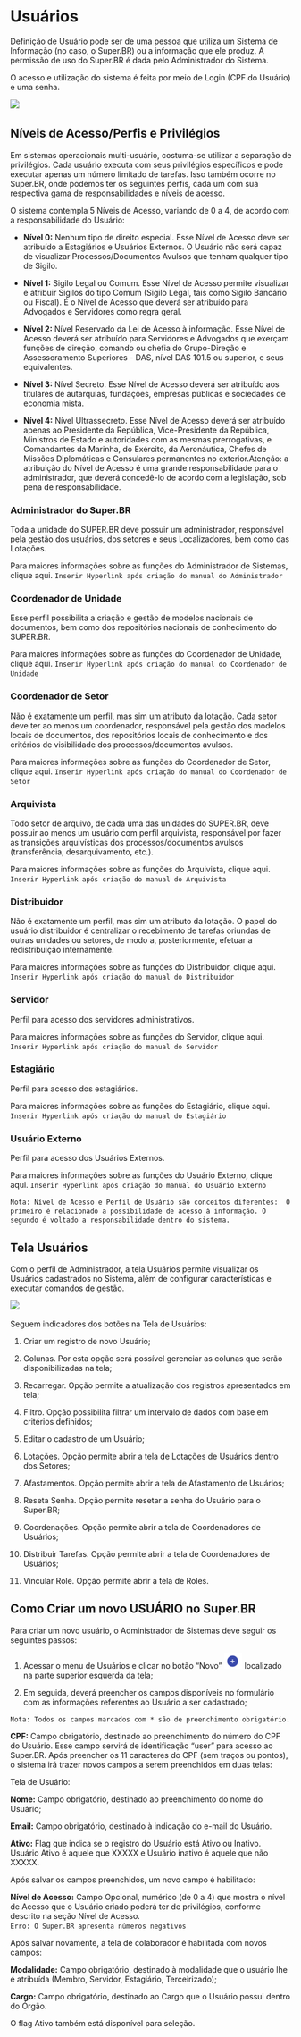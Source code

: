 # Usuários


Definição de Usuário pode ser de uma pessoa que utiliza um Sistema de Informação (no caso, o Super.BR) ou a informação que ele produz. A permissão de uso do Super.BR é dada pelo Administrador do Sistema. 

O acesso e utilização do sistema é feita por meio de Login (CPF do Usuário) e uma senha. 

<img src="../../_static/images/Usuários - Tela de Login Super.png"/>


## Níveis de Acesso/Perfis e Privilégios 

Em sistemas operacionais multi-usuário, costuma-se utilizar a separação de privilégios. Cada usuário executa com seus privilégios específicos e pode executar apenas um número limitado de tarefas. Isso também ocorre no Super.BR, onde podemos ter os seguintes perfis, cada um com sua respectiva gama de responsabilidades e níveis de acesso. 


O sistema contempla 5 Níveis de Acesso, variando de 0 a 4, de acordo com a responsabilidade do Usuário: 

- **Nível 0:** Nenhum tipo de direito especial. Esse Nível de Acesso deve ser atribuído a Estagiários e Usuários Externos. O Usuário não será capaz de visualizar Processos/Documentos Avulsos que tenham qualquer tipo de Sigilo. 

 

- **Nível 1:** Sigilo Legal ou Comum. Esse Nível de Acesso permite visualizar e atribuir Sigilos do tipo Comum (Sigilo Legal, tais como Sigilo Bancário ou Fiscal). É o Nível de Acesso que deverá ser atribuído para Advogados e Servidores como regra geral. 

 

- **Nível 2:** Nível Reservado da Lei de Acesso à informação. Esse Nível de Acesso deverá ser atribuído para Servidores e Advogados que exerçam funções de direção, comando ou chefia do Grupo-Direção e Assessoramento Superiores - DAS, nível DAS 101.5 ou superior, e seus equivalentes. 

 

- **Nível 3:** Nível Secreto. Esse Nível de Acesso deverá ser atribuído aos titulares de autarquias, fundações, empresas públicas e sociedades de economia mista. 

 

- **Nível 4:** Nível Ultrassecreto. Esse Nível de Acesso deverá ser atribuído apenas ao Presidente da República, Vice-Presidente da República, Ministros de Estado e autoridades com as mesmas prerrogativas, e Comandantes da Marinha, do Exército, da Aeronáutica, Chefes de Missões Diplomáticas e Consulares permanentes no exterior.Atenção: a atribuição do Nível de Acesso é uma grande responsabilidade para o administrador, que deverá concedê-lo de acordo com a legislação, sob pena de responsabilidade. 

 

### Administrador do Super.BR 

Toda a unidade do SUPER.BR deve possuir um administrador, responsável pela gestão dos usuários, dos setores e seus Localizadores, bem como das Lotações. 

Para maiores informações sobre as funções do Administrador de Sistemas, clique aqui.
```Inserir Hyperlink após criação do manual do Administrador```

### Coordenador de Unidade 

Esse perfil possibilita a criação e gestão de modelos nacionais de documentos, bem como dos repositórios nacionais de conhecimento do SUPER.BR.  

Para maiores informações sobre as funções do Coordenador de Unidade, clique aqui. 
```Inserir Hyperlink após criação do manual do Coordenador de Unidade```
 

### Coordenador de Setor 

Não é exatamente um perfil, mas sim um atributo da lotação. Cada setor deve ter ao menos um coordenador, responsável pela gestão dos modelos locais de documentos, dos repositórios locais de conhecimento e dos critérios de visibilidade dos processos/documentos avulsos.  

Para maiores informações sobre as funções do Coordenador de Setor, clique aqui. 
```Inserir Hyperlink após criação do manual do Coordenador de Setor```
 

### Arquivista 

Todo setor de arquivo, de cada uma das unidades do SUPER.BR, deve possuir ao menos um usuário com perfil arquivista, responsável por fazer as transições arquivísticas dos processos/documentos avulsos (transferência, desarquivamento, etc.). 

Para maiores informações sobre as funções do Arquivista, clique aqui. 
```Inserir Hyperlink após criação do manual do Arquivista```
 

### Distribuidor 

Não é exatamente um perfil, mas sim um atributo da lotação. O papel do usuário distribuidor é centralizar o recebimento de tarefas oriundas de outras unidades ou setores, de modo a, posteriormente, efetuar a redistribuição internamente.  

Para maiores informações sobre as funções do Distribuidor, clique aqui. 
```Inserir Hyperlink após criação do manual do Distribuidor```
 

### Servidor 

Perfil para acesso dos servidores administrativos.  

Para maiores informações sobre as funções do Servidor, clique aqui. 
```Inserir Hyperlink após criação do manual do Servidor```
 

### Estagiário 

Perfil para acesso dos estagiários.  

Para maiores informações sobre as funções do Estagiário, clique aqui. 
```Inserir Hyperlink após criação do manual do Estagiário```
 

### Usuário Externo 

Perfil para acesso dos Usuários Externos.  

Para maiores informações sobre as funções do Usuário Externo, clique aqui. 
```Inserir Hyperlink após criação do manual do Usuário Externo```
 
```{note}
Nota: Nível de Acesso e Perfil de Usuário são conceitos diferentes:  O primeiro é relacionado a possibilidade de acesso à informação. O segundo é voltado a responsabilidade dentro do sistema.  
```
 

## Tela Usuários

Com o perfil de Administrador, a tela Usuários permite visualizar os Usuários cadastrados no Sistema, além de configurar características e executar comandos de gestão. 

 

<img src="../../_static/images/Usuários - Tela principal.png"/>


Seguem indicadores dos botões na Tela de Usuários: 

1) Criar um registro de novo Usuário;

2) Colunas. Por esta opção será possível gerenciar as colunas que serão disponibilizadas na tela; 

3) Recarregar. Opção permite a atualização dos registros apresentados em tela;

4) Filtro. Opção possibilita filtrar um intervalo de dados com base em critérios definidos;

5) Editar o cadastro de um Usuário;

6) Lotações. Opção permite abrir a tela de Lotações de Usuários dentro dos Setores;

7) Afastamentos. Opção permite abrir a tela de Afastamento de Usuários;

8) Reseta Senha. Opção permite resetar a senha do Usuário para o Super.BR;

9) Coordenações. Opção permite abrir a tela de Coordenadores de Usuários;

10) Distribuir Tarefas. Opção permite abrir a tela de Coordenadores de Usuários;

11) Vincular Role. Opção permite abrir a tela de Roles.

 

## Como Criar um novo USUÁRIO no Super.BR 

Para criar um novo usuário, o Administrador de Sistemas deve seguir os seguintes passos:  

1. Acessar o menu de Usuários e clicar no botão “Novo” <img src="../../_static/images/Botão de Inclusão (+).png" alt="Botão de Inclusão (+)" style="zoom: 50%;" /> localizado na parte superior esquerda da tela; 

2. Em seguida, deverá preencher os campos disponíveis no formulário com as informações referentes ao Usuário a ser cadastrado; 

```{note}
Nota: Todos os campos marcados com * são de preenchimento obrigatório. 
```

**CPF:** Campo obrigatório, destinado ao preenchimento do número do CPF do Usuário. Esse campo servirá de identificação “user” para acesso ao Super.BR. Após preencher os 11 caracteres do CPF (sem traços ou pontos), o sistema irá trazer novos campos a serem preenchidos em duas telas: 

 

Tela de Usuário: 

**Nome:** Campo obrigatório, destinado ao preenchimento do nome do Usuário;  

**Email:** Campo obrigatório, destinado à indicação do e-mail do Usuário. 

**Ativo:** Flag que indica se o registro do Usuário está Ativo ou Inativo. Usuário Ativo é aquele que XXXXX e Usuário inativo é aquele que não XXXXX.

 

Após salvar os campos preenchidos, um novo campo é habilitado:  

**Nível de Acesso:** Campo Opcional, numérico (de 0 a 4) que mostra o nível de Acesso que o Usuário criado poderá ter de privilégios, conforme descrito na seção Nível de Acesso.  
```Erro: O Super.BR apresenta números negativos```
 

Após salvar novamente, a tela de colaborador é habilitada com novos campos:  

 

**Modalidade:** Campo obrigatório, destinado à modalidade que o usuário lhe é atribuída (Membro, Servidor, Estagiário, Terceirizado); 

**Cargo:** Campo obrigatório, destinado ao Cargo que o Usuário possui dentro do Órgão. 

O flag Ativo também está disponível para seleção. 